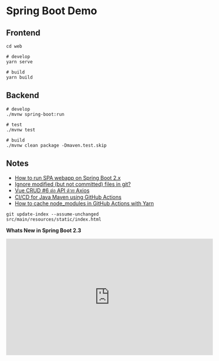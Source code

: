 # Spring Boot Demo

## Frontend

```
cd web

# develop
yarn serve

# build
yarn build
```

## Backend

```
# develop
./mvnw spring-boot:run

# test
./mvnw test

# build
./mvnw clean package -Dmaven.test.skip
```

## Notes

- [How to run SPA webapp on Spring Boot 2.x](https://dev.to/composite/how-to-run-spa-webapp-with-spring-boot-2-x-5gdo)
- [Ignore modified (but not committed) files in git?](https://stackoverflow.com/questions/655243/ignore-modified-but-not-committed-files-in-git)
- [Vue CRUD #6 ต่อ API ด้วย Axios](https://medium.com/@sariz.wachirasook/vue-crud-6-api-5b5baf523332)
- [CI/CD for Java Maven using GitHub Actions](https://medium.com/@alexander.volminger/ci-cd-for-java-maven-using-github-actions-d009a7cb4b8f)
- [How to cache node_modules in GitHub Actions with Yarn](https://dev.to/mpocock1/how-to-cache-nodemodules-in-github-actions-with-yarn-24eh)

```
git update-index --assume-unchanged src/main/resources/static/index.html
```

__Whats New in Spring Boot 2.3__

<iframe width="560" height="315" src="https://www.youtube.com/embed/WL7U-yGfUXA" frameborder="0" allow="accelerometer; autoplay; encrypted-media; gyroscope; picture-in-picture" allowfullscreen></iframe>
